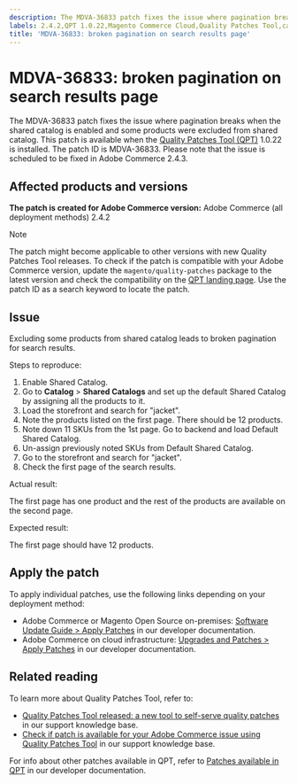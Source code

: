 ```yaml
---
description: The MDVA-36833 patch fixes the issue where pagination breaks when the shared catalog is enabled and some products were excluded from shared catalog. This patch is available when the Quality Patches Tool (QPT) 1.0.22 is installed. The patch ID is MDVA-36833. Please note that the issue is scheduled to be fixed in Adobe Commerce 2.4.3.
labels: 2.4.2,QPT 1.0.22,Magento Commerce Cloud,Quality Patches Tool,catalog,pagination,search,shared catalog,support tools,Adobe Commerce,cloud infrastructure
title: 'MDVA-36833: broken pagination on search results page'
---
```


# MDVA-36833: broken pagination on search results page

The MDVA-36833 patch fixes the issue where pagination breaks when the shared catalog is enabled and some products were excluded from shared catalog. This patch is available when the [Quality Patches Tool (QPT)](https://support.magento.com/hc/en-us/articles/360047139492) 1.0.22 is installed. The patch ID is MDVA-36833. Please note that the issue is scheduled to be fixed in Adobe Commerce 2.4.3.

## Affected products and versions

 **The patch is created for Adobe Commerce version:** Adobe Commerce (all deployment methods) 2.4.2

>[!NOTE]
>
>The patch might become applicable to other versions with new Quality Patches Tool releases. To check if the patch is compatible with your Adobe Commerce version, update the `magento/quality-patches` package to the latest version and check the compatibility on the [QPT landing page](https://devdocs.magento.com/quality-patches/tool.html#patch-grid). Use the patch ID as a search keyword to locate the patch.

## Issue

Excluding some products from shared catalog leads to broken pagination for search results.

 <span class="wysiwyg-underline">Steps to reproduce:</span>

1. Enable Shared Catalog.
1. Go to **Catalog** > **Shared Catalogs** and set up the default Shared Catalog by assigning all the products to it.
1. Load the storefront and search for "jacket".
1. Note the products listed on the first page. There should be 12 products.
1. Note down 11 SKUs from the 1st page. Go to backend and load Default Shared Catalog.
1. Un-assign previously noted SKUs from Default Shared Catalog.
1. Go to the storefront and search for "jacket".
1. Check the first page of the search results.

 <span class="wysiwyg-underline">Actual result:</span>

The first page has one product and the rest of the products are available on the second page.

 <span class="wysiwyg-underline">Expected result:</span>

The first page should have 12 products.

## Apply the patch

To apply individual patches, use the following links depending on your deployment method:

* Adobe Commerce or Magento Open Source on-premises: [Software Update Guide > Apply Patches](https://devdocs.magento.com/guides/v2.4/comp-mgr/patching/mqp.html) in our developer documentation.
* Adobe Commerce on cloud infrastructure: [Upgrades and Patches > Apply Patches](https://devdocs.magento.com/cloud/project/project-patch.html) in our developer documentation.


## Related reading

To learn more about Quality Patches Tool, refer to:

* [Quality Patches Tool released: a new tool to self-serve quality patches](https://support.magento.com/hc/en-us/articles/360047139492) in our support knowledge base.
* [Check if patch is available for your Adobe Commerce issue using Quality Patches Tool](https://support.magento.com/hc/en-us/articles/360047125252) in our support knowledge base.

For info about other patches available in QPT, refer to [Patches available in QPT](https://devdocs.magento.com/quality-patches/tool.html#patch-grid) in our developer documentation.